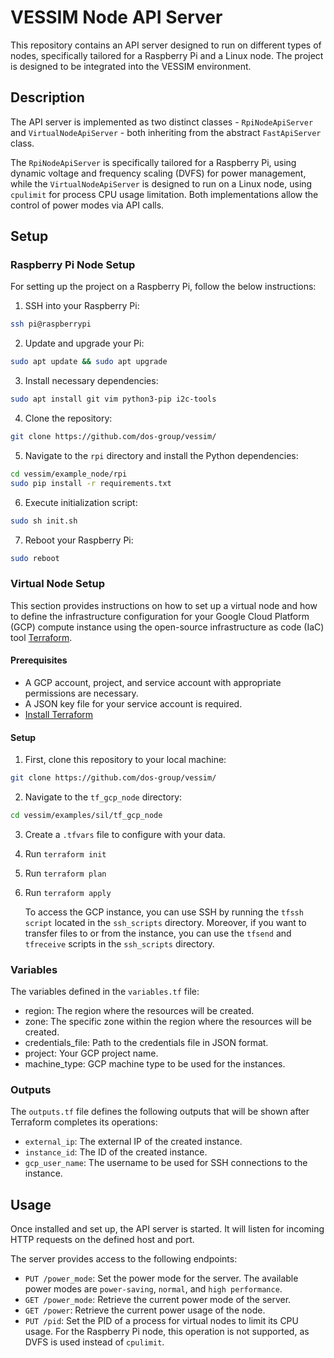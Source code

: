 # VESSIM Node API Server

This repository contains an API server designed to run on different types of
nodes, specifically tailored for a Raspberry Pi and a Linux node. The project
is designed to be integrated into the VESSIM environment.

## Description

The API server is implemented as two distinct classes - `RpiNodeApiServer` and
`VirtualNodeApiServer` - both inheriting from the abstract `FastApiServer`
class.

The `RpiNodeApiServer` is specifically tailored for a Raspberry Pi, using
dynamic voltage and frequency scaling (DVFS) for power management, while the
`VirtualNodeApiServer` is designed to run on a Linux node, using `cpulimit` for
process CPU usage limitation. Both implementations allow the control of power
modes via API calls.

## Setup
### Raspberry Pi Node Setup

For setting up the project on a Raspberry Pi, follow the below instructions:

1. SSH into your Raspberry Pi:
```bash
ssh pi@raspberrypi
```

2. Update and upgrade your Pi:
```bash
sudo apt update && sudo apt upgrade
```

3. Install necessary dependencies:
```bash
sudo apt install git vim python3-pip i2c-tools
```

4. Clone the repository:
```bash
git clone https://github.com/dos-group/vessim/
```

5. Navigate to the `rpi` directory and install the Python dependencies:
```bash
cd vessim/example_node/rpi
sudo pip install -r requirements.txt
```

6. Execute initialization script:
```bash
sudo sh init.sh
```

7. Reboot your Raspberry Pi:
```bash
sudo reboot
```

### Virtual Node Setup

This section provides instructions on how to set up a virtual node and how 
to define the infrastructure configuration for your Google Cloud Platform (GCP) compute instance using the open-source infrastructure as code (IaC) tool [Terraform](https://www.terraform.io/).

#### Prerequisites

- A GCP account, project, and service account with appropriate permissions 
are necessary.
- A JSON key file for your service account is required.
- [Install Terraform](https://developer.hashicorp.com/terraform/tutorials/aws-get-started/install-cli)

#### Setup

1. First, clone this repository to your local machine:
```bash
git clone https://github.com/dos-group/vessim/
```

2. Navigate to the `tf_gcp_node` directory:
```bash
cd vessim/examples/sil/tf_gcp_node
```

3. Create a `.tfvars` file to configure with your data. 
	
4. Run `terraform init`

5. Run `terraform plan`

6. Run `terraform apply`

	To access the GCP instance, you can use SSH by running the `tfssh script` located in the `ssh_scripts` directory. 
	Moreover, if you want to transfer files to or from the instance, you can use the `tfsend` and `tfreceive` scripts in the `ssh_scripts` directory.

### Variables
The variables defined in the `variables.tf` file:

- region: The region where the resources will be created.
- zone: The specific zone within the region where the resources will be created.
- credentials_file: Path to the credentials file in JSON format.
- project: Your GCP project name.
- machine_type: GCP machine type to be used for the instances.

### Outputs

The `outputs.tf` file defines the following outputs that will be shown 
after Terraform completes its operations:

- `external_ip`: The external IP of the created instance.
- `instance_id`: The ID of the created instance.
- `gcp_user_name`: The username to be used for SSH connections to the 
instance.

## Usage

Once installed and set up, the API server is started.
It will listen for incoming HTTP requests on the defined 
host and port.

The server provides access to the following endpoints:

- `PUT /power_mode`: Set the power mode for the server. The available 
power modes are `power-saving`, `normal`, and `high performance`.
- `GET /power_mode`: Retrieve the current power mode of the server.
- `GET /power`: Retrieve the current power usage of the node.
- `PUT /pid`: Set the PID of a process for virtual nodes to limit its 
CPU usage. For the Raspberry Pi node, this operation is not supported, 
as DVFS is used instead of `cpulimit`.